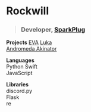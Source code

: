 # Rockwill
> ### Developer, [SparkPlug](https://sparkplug.page)

**Projects**
[EVA](https://eva.sparkplug.page)
[Luka](https://luka.sparkplug.page)  
[Andromeda Akinator](https://aki.sparkplug.page)  

**Languages**  
Python
Swift  
JavaScript

**Libraries**  
discord.py  
Flask  
re
